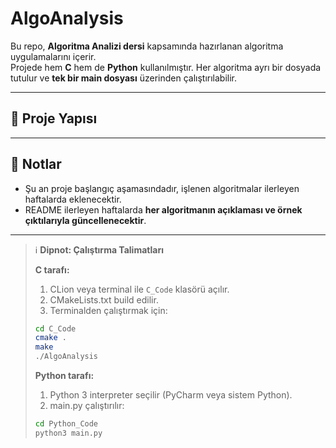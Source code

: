# AlgoAnalysis

Bu repo, **Algoritma Analizi dersi** kapsamında hazırlanan algoritma uygulamalarını içerir.  
Projede hem **C** hem de **Python** kullanılmıştır. Her algoritma ayrı bir dosyada tutulur ve **tek bir main dosyası** üzerinden çalıştırılabilir.

---

## 📂 Proje Yapısı

---
## 📝 Notlar
- Şu an proje başlangıç aşamasındadır, işlenen algoritmalar ilerleyen haftalarda eklenecektir.  
- README ilerleyen haftalarda **her algoritmanın açıklaması ve örnek çıktılarıyla güncellenecektir**.

---

> ℹ️ **Dipnot: Çalıştırma Talimatları**
>
> **C tarafı:**  
> 1. CLion veya terminal ile `C_Code` klasörü açılır.  
> 2. CMakeLists.txt build edilir.  
> 3. Terminalden çalıştırmak için:
> ```bash
> cd C_Code
> cmake .
> make
> ./AlgoAnalysis
> ```
>
> **Python tarafı:**  
> 1. Python 3 interpreter seçilir (PyCharm veya sistem Python).  
> 2. main.py çalıştırılır:
> ```bash
> cd Python_Code
> python3 main.py
> ```
